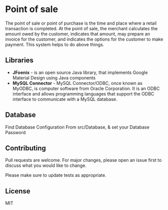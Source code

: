 # Point of sale
The point of sale or point of purchase is the time and place where a retail transaction is completed. At the point of sale, the merchant calculates the amount owed by the customer, indicates that amount, may prepare an invoice for the customer, and indicates the options for the customer to make payment. This system helps to do above things.
## Libraries
   - **JFoenix** - is an open source Java library, that implements Google Material Design using Java components
   - **MySQL Connector** - MySQL Connector/ODBC, once known as MyODBC, is computer software from Oracle Corporation. It is an ODBC interface and allows programming languages that support the ODBC interface to communicate with a MySQL database.
## Database
Find Database Configuration From src/Database, & set your Database Password
## Contributing
Pull requests are welcome. For major changes, please open an issue first to discuss what you would like to change.

Please make sure to update tests as appropriate.
## License
MIT